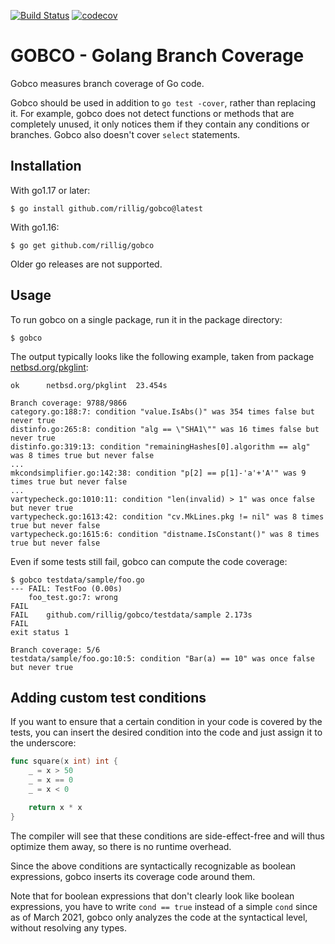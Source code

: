 [![Build Status](https://app.travis-ci.com/rillig/gobco.svg?branch=master)](https://app.travis-ci.com/github/rillig/gobco)
[![codecov](https://codecov.io/gh/rillig/gobco/branch/master/graph/badge.svg)](https://codecov.io/gh/rillig/gobco)

# GOBCO - Golang Branch Coverage

Gobco measures branch coverage of Go code.

Gobco should be used in addition to `go test -cover`,
rather than replacing it.
For example, gobco does not detect functions or methods that are completely
unused, it only notices them if they contain any conditions or branches.
Gobco also doesn't cover `select` statements.

## Installation

With go1.17 or later:

```text
$ go install github.com/rillig/gobco@latest
```

With go1.16:

```text
$ go get github.com/rillig/gobco
```

Older go releases are not supported.

## Usage

To run gobco on a single package, run it in the package directory:

~~~text
$ gobco
~~~

The output typically looks like the following example, taken from package
[netbsd.org/pkglint](https://github.com/rillig/pkglint):

```text
ok  	netbsd.org/pkglint	23.454s

Branch coverage: 9788/9866
category.go:188:7: condition "value.IsAbs()" was 354 times false but never true
distinfo.go:265:8: condition "alg == \"SHA1\"" was 16 times false but never true
distinfo.go:319:13: condition "remainingHashes[0].algorithm == alg" was 8 times true but never false
...
mkcondsimplifier.go:142:38: condition "p[2] == p[1]-'a'+'A'" was 9 times true but never false
...
vartypecheck.go:1010:11: condition "len(invalid) > 1" was once false but never true
vartypecheck.go:1613:42: condition "cv.MkLines.pkg != nil" was 8 times true but never false
vartypecheck.go:1615:6: condition "distname.IsConstant()" was 8 times true but never false
```

Even if some tests still fail, gobco can compute the code coverage: 

```text
$ gobco testdata/sample/foo.go
--- FAIL: TestFoo (0.00s)
    foo_test.go:7: wrong
FAIL
FAIL    github.com/rillig/gobco/testdata/sample 2.173s
FAIL
exit status 1

Branch coverage: 5/6
testdata/sample/foo.go:10:5: condition "Bar(a) == 10" was once false but never true
```

## Adding custom test conditions

If you want to ensure that a certain condition in your code is covered by the
tests, you can insert the desired condition into the code and just assign it
to the underscore:

~~~go
func square(x int) int {
    _ = x > 50
    _ = x == 0
    _ = x < 0

    return x * x
}
~~~

The compiler will see that these conditions are side-effect-free and will thus
optimize them away, so there is no runtime overhead.

Since the above conditions are syntactically recognizable as boolean 
expressions, gobco inserts its coverage code around them.

Note that for boolean expressions that don't clearly look like boolean
expressions, you have to write `cond == true` instead of a simple `cond` since
as of March 2021, gobco only analyzes the code at the syntactical level,
without resolving any types.
